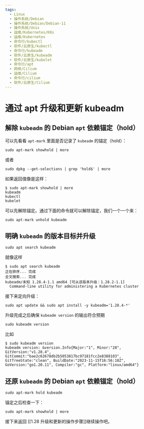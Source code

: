 ```yaml
---
tags:
  - Linux
  - 操作系统/Debian
  - 操作系统/Debian/Debian-11
  - 操作系统/Unix
  - 运维/Kubernetes/K8s
  - 运维/Kubernetes
  - 命令行/kubectl
  - 软件/云原生/kubectl
  - 命令行/kubeadm
  - 软件/云原生/kubeadm
  - 软件/云原生/kubelet
  - 命令行/apt
  - 网络/Cilium
  - 运维/Cilium
  - 命令行/cilium
  - 软件/云原生/Cilium
---
```


# 通过 apt 升级和更新 kubeadm

## 解除 `kubeadm` 的 Debian `apt` 依赖锚定（hold）

可以先看看 `apt-mark` 里面是否记录了 `kubeadm` 的锚定（hold）：

```shell
sudo apt-mark showhold | more
```

或者

```shell
sudo dpkg --get-selections | grep 'hold$' | more
```

如果返回值像是这样：

```shell
$ sudo apt-mark showhold | more
kubeadm
kubectl
kubelet
```

可以先解除锚定。通过下面的命令就可以解除锚定，我们一个一个来：

```shell
sudo apt-mark unhold kubeadm
```

## 明确 `kubeadm` 的版本目标并升级

```shell
sudo apt search kubeadm
```

就像这样

```shell
$ sudo apt search kubeadm
正在排序... 完成
全文搜索... 完成
kubeadm/未知 1.28.4-1.1 amd64 [可从该版本升级：1.28.2-1.1]
  Command-line utility for administering a Kubernetes cluster
```

接下来定向升级：

```shell
sudo apt update && sudo apt install -y kubeadm='1.28.4-*'
```

升级完成之后确保 `kubeadm version` 的输出符合预期

```shell
sudo kubeadm version
```

比如

```shell
$ sudo kubeadm version
kubeadm version: &version.Info{Major:"1", Minor:"28", GitVersion:"v1.28.4", GitCommit:"bae2c62678db2b5053817bc97181fcc2e8388103", GitTreeState:"clean", BuildDate:"2023-11-15T16:56:18Z", GoVersion:"go1.20.11", Compiler:"gc", Platform:"linux/amd64"}
```

## 还原 `kubeadm` 的 Debian `apt` 依赖锚定（hold）

```shell
sudo apt-mark hold kubeadm
```

锚定之后检查一下：

```shell
sudo apt-mark showhold | more
```

接下来返回 [[1.28 升级和更新的操作步骤]]继续操作吧。